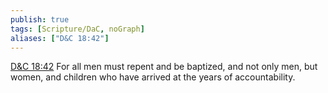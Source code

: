```yaml
---
publish: true
tags: [Scripture/DaC, noGraph]
aliases: ["D&C 18:42"]
---
```

[D&C 18:42](https://churchofjesuschrist.org/study/scriptures/dc-testament/dc/18?lang=eng&id=p42#p42) For all men must repent and be baptized, and not only men, but women, and children who have arrived at the years of accountability.
